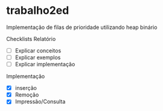# trabalho2ed
Implementação de filas de prioridade utilizando heap binário

Checklists
Relatório
- [ ] Explicar conceitos
- [ ] Explicar exemplos
- [ ] Explicar implementação

Implementação
- [x] inserção
- [x] Remoção
- [x] Impressão/Consulta
